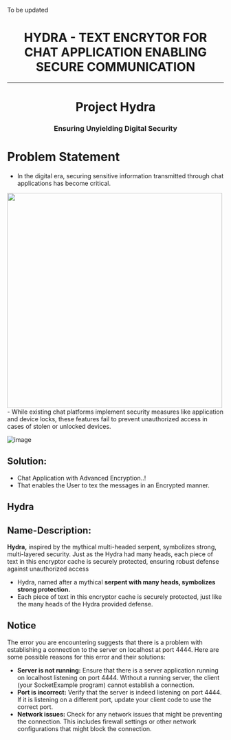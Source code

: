 To be updated
# <h1 align="center"> HYDRA - TEXT ENCRYTOR FOR CHAT APPLICATION ENABLING SECURE COMMUNICATION </h1>
******************************************************************
<h1 align="center">Project Hydra</h1>
<h3 align="center">Ensuring Unyielding Digital Security</h3>

# Problem Statement
- In the digital era, securing sensitive information transmitted through chat applications has become critical.
<div align = centre>
<img src="https://github.com/user-attachments/assets/01dba096-4250-436f-b582-da896a6e4575" width="500">
</div>
- While existing chat platforms implement security measures like application and device locks, these features fail to prevent unauthorized access in cases of stolen or unlocked devices.

![image](https://github.com/user-attachments/assets/1b3fa1fa-494f-400d-b75b-4cd35ae6d1de)

## Solution:
- Chat Application with Advanced Encryption..!
- That enables the User to tex the messages in an Encrypted manner.

## Hydra
## Name-Description:
**Hydra,** inspired by the mythical multi-headed serpent, symbolizes strong, multi-layered security. Just as the Hydra had many heads, each piece of text in this encryptor cache is securely protected, ensuring robust defense against unauthorized access

- Hydra, named after a mythical **serpent with many heads, symbolizes strong protection.**
- Each piece of text in this encryptor cache is securely protected, just like the many heads of the Hydra provided defense.



## Notice
The error you are encountering suggests that there is a problem with establishing a connection to the server on localhost at port 4444. Here are some possible reasons for this error and their solutions:
- **Server is not running:** Ensure that there is a server application running on localhost listening on port 4444. Without a running server, the client (your SocketExample program) cannot establish a connection.
- **Port is incorrect:** Verify that the server is indeed listening on port 4444. If it is listening on a different port, update your client code to use the correct port.
- **Network issues:** Check for any network issues that might be preventing the connection. This includes firewall settings or other network configurations that might block the connection.

